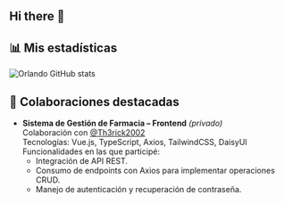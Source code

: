 ## Hi there 👋

<!--
**orlando-zh/orlando-zh** is a ✨ _special_ ✨ repository because its `README.md` (this file) appears on your GitHub profile.

Here are some ideas to get you started:

- 🔭 I’m currently working on ...
- 🌱 I’m currently learning ...
- 👯 I’m looking to collaborate on ...
- 🤔 I’m looking for help with ...
- 💬 Ask me about ...
- 📫 How to reach me: ...
- 😄 Pronouns: ...
- ⚡ Fun fact: ...
-->

## 📊 Mis estadísticas
![Orlando GitHub stats](https://github-readme-stats.vercel.app/api?username=orlando-zh&show_icons=true&count_private=true&theme=corporate)


## 📌 Colaboraciones destacadas
- **Sistema de Gestión de Farmacia – Frontend** *(privado)*  
  Colaboración con [@Th3rick2002](https://github.com/Th3rick2002)  
  Tecnologías: Vue.js, TypeScript, Axios, TailwindCSS, DaisyUI  
  Funcionalidades en las que participé:
  - Integración de API REST.
  - Consumo de endpoints con Axios para implementar operaciones CRUD.
  - Manejo de autenticación y recuperación de contraseña.

